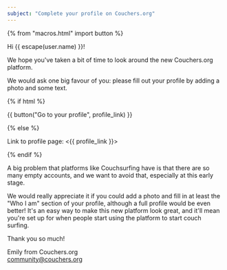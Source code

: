 ```yaml
---
subject: "Complete your profile on Couchers.org"
---
```


{% from "macros.html" import button %}

Hi {{ escape(user.name) }}!

We hope you've taken a bit of time to look around the new Couchers.org platform.

We would ask one big favour of you: please fill out your profile by adding a photo and some text.

{% if html %}

{{ button("Go to your profile", profile_link) }}

{% else %}

Link to profile page: <{{ profile_link }}>

{% endif %}

A big problem that platforms like Couchsurfing have is that there are so many empty accounts, and we want to avoid that, especially at this early stage.

We would really appreciate it if you could add a photo and fill in at least the "Who I am" section of your profile, although a full profile would be even better! It's an easy way to make this new platform look great, and it'll mean you're set up for when people start using the platform to start couch surfing.


Thank you so much!

Emily from Couchers.org  
[community@couchers.org](mailto:community@couchers.org)
